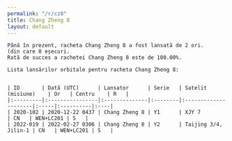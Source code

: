```yaml
---
permalink: "/r/cz8"
title: Chang Zheng 8
layout: default
---
```


    Până în prezent, racheta Chang Zheng 8 a fost lansată de 2 ori.
    (din care 0 eșecuri.
    Rată de succes a rachetei Chang Zheng 8 este de 100.00%.
    
    Lista lansărilor orbitale pentru racheta Chang Zheng 8:
    
    
    | ID       | Dată (UTC)      | Lansator      | Serie   | Satelit (misiune)    | Or   | Centru    | R   |
    |:---------|:----------------|:--------------|:--------|:---------------------|:-----|:----------|:----|
    | 2020-102 | 2020-12-22 0437 | Chang Zheng 8 | Y1      | XJY 7                | CN   | WEN+LC201 | S   |
    | 2022-019 | 2022-02-27 0306 | Chang Zheng 8 | Y2      | Taijing 3/4, Jilin-1 | CN   | WEN+LC201 | S   |

